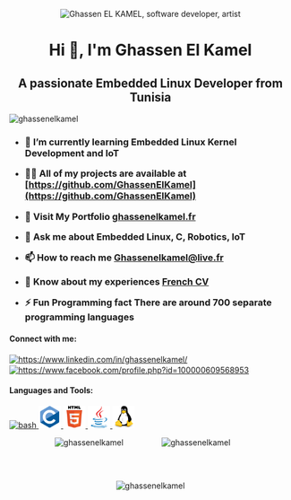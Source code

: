 <p align="center">
  <img src="https://cdn.dribbble.com/users/720825/screenshots/3253310/slim-jim-_dribbble_-_800x600_.gif" alt="Ghassen EL KAMEL, software developer, artist" width="400" height="300">
</p>

<h1 align="center">Hi 👋, I'm Ghassen El Kamel</h1>
<h2 align="center">A passionate Embedded Linux Developer from Tunisia</h2>

<p align="left"> <img src="https://komarev.com/ghpvc/?username=ghassenelkamel&label=Profile%20views&color=0e75b6&style=flat" alt="ghassenelkamel" /> </p>

<h3>
  
- 🌱 I’m currently learning **Embedded Linux Kernel Development and IoT**

- 👨‍💻 All of my projects are available at [https://github.com/GhassenElKamel](https://github.com/GhassenElKamel)

- 📝 Visit My Portfolio [ghassenelkamel.fr](ghassenelkamel.fr)

- 💬 Ask me about **Embedded Linux, C, Robotics, IoT**

- 📫 How to reach me **Ghassenelkamel@live.fr**

- 📄 Know about my experiences [French CV](https://drive.google.com/file/d/1aVn_cAmjDxDD2o5KnUCpCeZVEWZFoRP0/view?usp=share_link) 
  
- ⚡ Fun Programming fact **There are around 700 separate programming languages**
</h2>


<h4 align="left">Connect with me:</h4>
<p align="left">
<a href="https://linkedin.com/in/https://www.linkedin.com/in/ghassenelkamel/" target="blank"><img align="center" src="https://raw.githubusercontent.com/rahuldkjain/github-profile-readme-generator/master/src/images/icons/Social/linked-in-alt.svg" alt="https://www.linkedin.com/in/ghassenelkamel/" height="30" width="40" /></a>
<a href="https://fb.com/https://www.facebook.com/profile.php?id=100000609568953" target="blank"><img align="center" src="https://raw.githubusercontent.com/rahuldkjain/github-profile-readme-generator/master/src/images/icons/Social/facebook.svg" alt="https://www.facebook.com/profile.php?id=100000609568953" height="30" width="40" /></a>
</p>

<h4 align="left">Languages and Tools:</h4>
<p align="left">
  <a href="https://www.gnu.org/software/bash/" target="_blank" rel="noreferrer"> <img src="https://www.vectorlogo.zone/logos/gnu_bash/gnu_bash-icon.svg" alt="bash" width="40" height="40"/> </a>
  <a href="https://www.cprogramming.com/" target="_blank" rel="noreferrer"> <img src="https://raw.githubusercontent.com/devicons/devicon/master/icons/c/c-original.svg" alt="c" width="40" height="40"/> </a>
  <a href="https://www.w3.org/html/" target="_blank" rel="noreferrer"> <img src="https://raw.githubusercontent.com/devicons/devicon/master/icons/html5/html5-original-wordmark.svg" alt="html5" width="40" height="40"/> </a>
  <a href="https://www.java.com" target="_blank" rel="noreferrer"> <img src="https://raw.githubusercontent.com/devicons/devicon/master/icons/java/java-original.svg" alt="java" width="40" height="40"/> </a>
  <a href="https://www.linux.org/" target="_blank" rel="noreferrer"> <img src="https://raw.githubusercontent.com/devicons/devicon/master/icons/linux/linux-original.svg" alt="linux" width="40" height="40"/> </a>
</p>

<div style="display: flex; flex-wrap: wrap; justify-content: center; align-items: flex-start; gap: 40px;">
  <div style="width: 30%;">
    <img align="left" src="https://github-readme-stats.vercel.app/api/top-langs?username=ghassenelkamel&show_icons=true&locale=en&layout=compact&theme=dark" alt="ghassenelkamel" />
  </div>

  <div style="width: 30%;">
    <img src="https://github-readme-stats.vercel.app/api?username=ghassenelkamel&show_icons=true&locale=en&theme=dark" alt="ghassenelkamel" />
  </div>
</div>

<div style="margin-top: 60px; display: flex; justify-content: center;">
  <img src="https://github-readme-streak-stats.herokuapp.com/?user=ghassenelkamel&theme=dark" alt="ghassenelkamel" />
</div>




